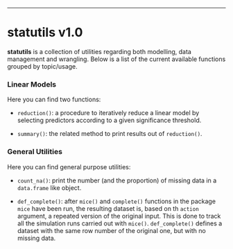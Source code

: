 ---
# statutils v1.0

**statutils** is a collection of utilities regarding both modelling, 
data management and wrangling. Below is a list
of the current available functions grouped by topic/usage. 

### Linear Models

Here you can find two functions: 

* `reduction()`: a procedure to iteratively reduce a linear model by selecting 
predictors according to a given significance threshold. 

* `summary()`: the related method to print results out of `reduction()`.

### General Utilities

Here you can find general purpose utilities: 

* `count_na()`: print the number (and the proportion) of missing data in a 
`data.frame` like object.

* `def_complete()`: after `mice()` and `complete()` functions in the package `mice`
have been run, the resulting dataset is, based on th `action` argument, a repeated
version of the original input. This is done to track all the simulation runs carried
out with `mice()`. `def_complete()` defines a dataset with the same row number of 
the original one, but with no missing data.